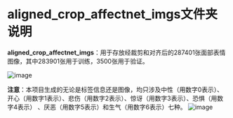 # aligned_crop_affectnet_imgs文件夹说明

**aligned_crop_affectnet_imgs**：用于存放经裁剪和对齐后的287401张面部表情图像，其中283901张用于训练，3500张用于验证。

![image](https://github.com/coder-xinxiaohai/AffectNet-Processing/assets/73678229/d08e0a51-4efc-4e31-ba31-0baa3ba2ffb0)

**注意**：本项目生成的无论是标签信息还是图像，均只涉及中性（用数字0表示）、开心（用数字1表示）、悲伤（用数字2表示）、惊讶（用数字3表示）、恐惧（用数字4表示） 、厌恶（用数字5表示）和生气（用数字6表示）七种。
![image](https://github.com/coder-xinxiaohai/AffectNet-Processing/assets/73678229/c57aa461-f58c-47f8-8059-444ebf1d2174)
